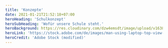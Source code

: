 ```yaml
---
title: 'Konzepte'
date: 2021-01-21T21:52:18+07:00
heroHeading: 'Schulkonzept'
heroSubHeading: 'Wofür unsere Schule steht.'
heroBackground: https://res.cloudinary.com/dzw4emsdt/image/upload/v1638141883/website/AdobeStock_261631535_Kopie_yulbwa.webp
heroLink: 'https://stock.adobe.com/de/images/man-using-laptop-top-view-on-workspace-with-copy-space/261631535?prev_url=detail'
heroCredit: 'Adobe Stock (modified)'
---
```

